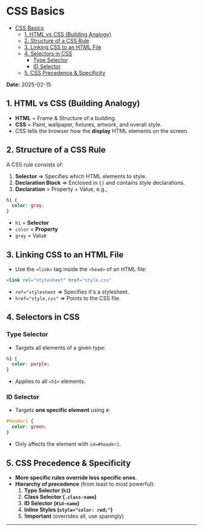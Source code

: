 # CSS Basics

<!--toc:start-->

- [CSS Basics](#css-basics)
  - [1. HTML vs CSS (Building Analogy)](#1-html-vs-css-building-analogy)
  - [2. Structure of a CSS Rule](#2-structure-of-a-css-rule)
  - [3. Linking CSS to an HTML File](#3-linking-css-to-an-html-file)
  - [4. Selectors in CSS](#4-selectors-in-css)
    - [Type Selector](#type-selector)
    - [ID Selector](#id-selector)
  - [5. CSS Precedence & Specificity](#5-css-precedence-specificity)
  <!--toc:end-->

**Date:** 2025-02-15

## 1. HTML vs CSS (Building Analogy)

- **HTML** = Frame & Structure of a building.
- **CSS** = Paint, wallpaper, fixtures, artwork, and overall style.
- CSS tells the browser how the **display** HTML elements on the screen.

## 2. Structure of a CSS Rule

A CSS rule consists of:

1. **Selector** => Specifies which HTML elements to style.
2. **Declaration Block** => Enclosed in `{}` and contains style declarations.
3. **Declaration** = Property + Value, e.g.,

```css
h1 {
  color: gray;
}
```

- `h1` = **Selector**
- `color` = **Property**
- `gray` = Value

## 3. Linking CSS to an HTML File

- Use the `<link>` tag inside the `<head>` of an HTML file:

```html
<link rel="stylesheet" href="style.css"
```

- `ref="stylesheet` => Specifies it's a stylesheet.
- `href="style,css"` => Points to the CSS file.

## 4. Selectors in CSS

### Type Selector

- Targets all elements of a given type:

```css
h1 {
  color: purple;
}
```

- Applies to all `<h1>` elements.

### ID Selector

- Targets **one specific element** using `#`:

```css
#header1 {
  color: green;
}
```

- Only affects the element with `id=#header1`.

## 5. CSS Precedence & Specificity

- **More specific rules override less specific ones**.
- **Hierarchy of precedence** (from least to most powerful):
  1. **Type Selector (`h1`)**
  2. **Class Selector (`.class-name`)**
  3. **ID Selector (`#id-name`)**
  4. **Inline Styles (`style="color: red;"`)**
  5. **!important** (overrides all, use sparingly)

---
